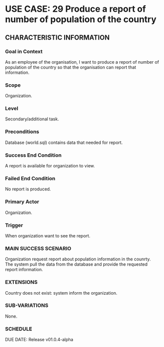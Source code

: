 # USE CASE: 29 Produce a report of number of population of the country
## CHARACTERISTIC INFORMATION
### Goal in Context
As an employee of the organisation, I want to produce a report of number of population of the country so that the organisation can report that information.
### Scope
Organization.

### Level
Secondary/additional task.

### Preconditions
Database (world.sql) contains data that needed for report.

### Success End Condition
A report is available for organization to view.

### Failed End Condition
No report is produced.

### Primary Actor
Organization.

### Trigger
When organization want to see the report.

### MAIN SUCCESS SCENARIO
Organization request report about population information in the counrty.
The system pull the data from the database and provide the requested report information.

### EXTENSIONS
Country does not exist:
system inform the organization.

### SUB-VARIATIONS
None.

### SCHEDULE
DUE DATE: Release v01.0.4-alpha

